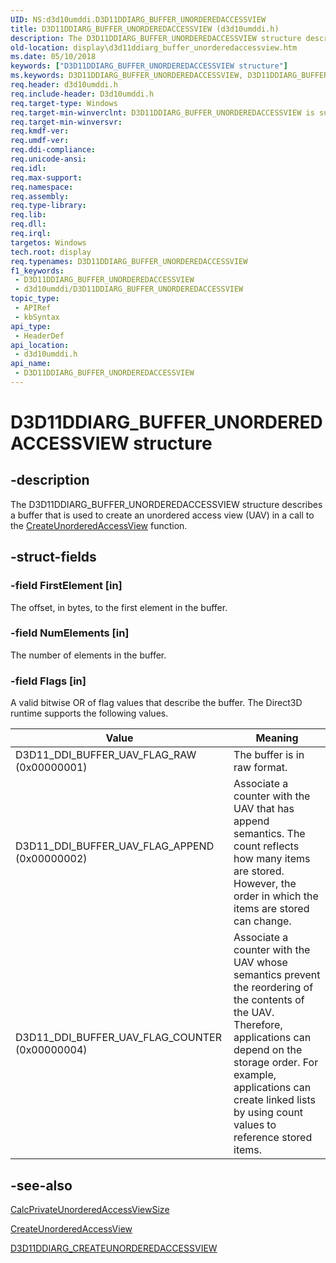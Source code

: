 ```yaml
---
UID: NS:d3d10umddi.D3D11DDIARG_BUFFER_UNORDEREDACCESSVIEW
title: D3D11DDIARG_BUFFER_UNORDEREDACCESSVIEW (d3d10umddi.h)
description: The D3D11DDIARG_BUFFER_UNORDEREDACCESSVIEW structure describes a buffer that is used to create an unordered access view (UAV) in a call to the CreateUnorderedAccessView function.
old-location: display\d3d11ddiarg_buffer_unorderedaccessview.htm
ms.date: 05/10/2018
keywords: ["D3D11DDIARG_BUFFER_UNORDEREDACCESSVIEW structure"]
ms.keywords: D3D11DDIARG_BUFFER_UNORDEREDACCESSVIEW, D3D11DDIARG_BUFFER_UNORDEREDACCESSVIEW structure [Display Devices], UMDisplayDriver_Dx11param_Structs_c097052f-b667-43a9-8133-172770d9ab70.xml, d3d10umddi/D3D11DDIARG_BUFFER_UNORDEREDACCESSVIEW, display.d3d11ddiarg_buffer_unorderedaccessview
req.header: d3d10umddi.h
req.include-header: D3d10umddi.h
req.target-type: Windows
req.target-min-winverclnt: D3D11DDIARG_BUFFER_UNORDEREDACCESSVIEW is supported beginning with the Windows 7 operating system.
req.target-min-winversvr: 
req.kmdf-ver: 
req.umdf-ver: 
req.ddi-compliance: 
req.unicode-ansi: 
req.idl: 
req.max-support: 
req.namespace: 
req.assembly: 
req.type-library: 
req.lib: 
req.dll: 
req.irql: 
targetos: Windows
tech.root: display
req.typenames: D3D11DDIARG_BUFFER_UNORDEREDACCESSVIEW
f1_keywords:
 - D3D11DDIARG_BUFFER_UNORDEREDACCESSVIEW
 - d3d10umddi/D3D11DDIARG_BUFFER_UNORDEREDACCESSVIEW
topic_type:
 - APIRef
 - kbSyntax
api_type:
 - HeaderDef
api_location:
 - d3d10umddi.h
api_name:
 - D3D11DDIARG_BUFFER_UNORDEREDACCESSVIEW
---
```


# D3D11DDIARG_BUFFER_UNORDEREDACCESSVIEW structure


## -description

The D3D11DDIARG_BUFFER_UNORDEREDACCESSVIEW structure describes a buffer that is used to create an unordered access view (UAV) in a call to the <a href="/windows-hardware/drivers/ddi/d3d10umddi/nc-d3d10umddi-pfnd3d11ddi_createunorderedaccessview">CreateUnorderedAccessView</a> function.

## -struct-fields

### -field FirstElement [in]

The offset, in bytes, to the first element in the buffer.

### -field NumElements [in]

The number of elements in the buffer.

### -field Flags [in]

A valid bitwise OR of flag values that describe the buffer. The Direct3D runtime supports the following values.

|Value|Meaning|
|--- |--- |
|D3D11_DDI_BUFFER_UAV_FLAG_RAW (0x00000001)|The buffer is in raw format.|
|D3D11_DDI_BUFFER_UAV_FLAG_APPEND (0x00000002)|Associate a counter with the UAV that has append semantics. The count reflects how many items are stored. However, the order in which the items are stored can change.|
|D3D11_DDI_BUFFER_UAV_FLAG_COUNTER (0x00000004)|Associate a counter with the UAV whose semantics prevent the reordering of the contents of the UAV. Therefore, applications can depend on the storage order. For example, applications can create linked lists by using count values to reference stored items.|

## -see-also

<a href="/windows-hardware/drivers/ddi/d3d10umddi/nc-d3d10umddi-pfnd3d11ddi_calcprivateunorderedaccessviewsize">CalcPrivateUnorderedAccessViewSize</a>



<a href="/windows-hardware/drivers/ddi/d3d10umddi/nc-d3d10umddi-pfnd3d11ddi_createunorderedaccessview">CreateUnorderedAccessView</a>



<a href="/windows-hardware/drivers/ddi/d3d10umddi/ns-d3d10umddi-d3d11ddiarg_createunorderedaccessview">D3D11DDIARG_CREATEUNORDEREDACCESSVIEW</a>
